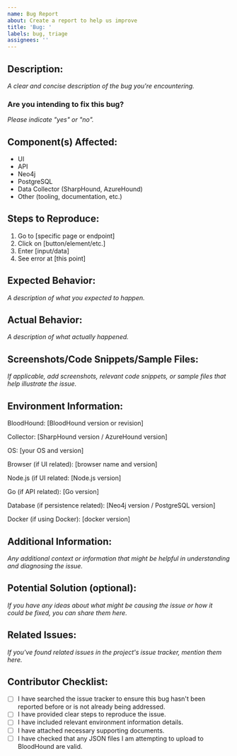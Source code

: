 ```yaml
---
name: Bug Report
about: Create a report to help us improve
title: 'Bug: '
labels: bug, triage
assignees: ''
---
```


## Description:

*A clear and concise description of the bug you're encountering.*

### Are you intending to fix this bug?

*Please indicate "yes" or "no".*

## Component(s) Affected:

<!-- Please remove any that don't apply. -->

- UI
- API
- Neo4j
- PostgreSQL
- Data Collector (SharpHound, AzureHound)
- Other (tooling, documentation, etc.)

## Steps to Reproduce:

1. Go to [specific page or endpoint]
2. Click on [button/element/etc.]
3. Enter [input/data]
4. See error at [this point]

## Expected Behavior:

*A description of what you expected to happen.*

## Actual Behavior:

*A description of what actually happened.*

## Screenshots/Code Snippets/Sample Files:

*If applicable, add screenshots, relevant code snippets, or sample files that help illustrate the issue.*

## Environment Information:

<!-- Please use proper version numbers instead of `latest` -->

BloodHound: [BloodHound version or revision]

Collector: [SharpHound version / AzureHound version]

OS: [your OS and version]

Browser (if UI related): [browser name and version]

Node.js (if UI related: [Node.js version]

Go (if API related): [Go version]

Database (if persistence related): [Neo4j version / PostgreSQL version]

Docker (if using Docker): [docker version]

## Additional Information:

*Any additional context or information that might be helpful in understanding and diagnosing the issue.*

## Potential Solution (optional):

*If you have any ideas about what might be causing the issue or how it could be fixed, you can share them here.*

## Related Issues:

*If you've found related issues in the project's issue tracker, mention them here.*

## Contributor Checklist:

<!-- Please remove items that don't apply. -->

- [ ] I have searched the issue tracker to ensure this bug hasn't been reported before or is not already being addressed.
- [ ] I have provided clear steps to reproduce the issue.
- [ ] I have included relevant environment information details.
- [ ] I have attached necessary supporting documents.
- [ ] I have checked that any JSON files I am attempting to upload to BloodHound are valid.
